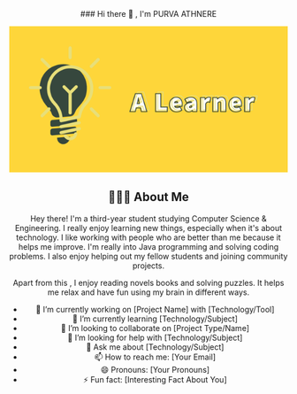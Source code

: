 <center>
### Hi there 👋 , I'm PURVA ATHNERE
  
![Alt text](git.png "dp")


## 👨🏻‍💻 About Me
Hey there! I'm a third-year student studying Computer Science & Engineering. I really enjoy learning new things, especially when it's about technology.
I like working with people who are better than me because it helps me improve. 
I'm really into Java programming and solving coding problems.
I also enjoy helping out my fellow students and joining community projects.

Apart from this , I enjoy reading novels books and solving puzzles.
It helps me relax and have fun using my brain in different ways.



- 🔭 I’m currently working on [Project Name] with [Technology/Tool]
- 🌱 I’m currently learning [Technology/Subject]
- 👯 I’m looking to collaborate on [Project Type/Name]
- 🤔 I’m looking for help with [Technology/Subject]
- 💬 Ask me about [Technology/Subject]
- 📫 How to reach me: [Your Email]
- 😄 Pronouns: [Your Pronouns]
- ⚡ Fun fact: [Interesting Fact About You]
</center>

